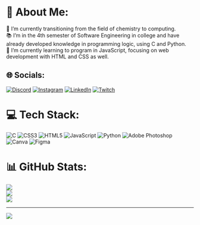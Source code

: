 # 💫 About Me:
🔭 I’m currently transitioning from the field of chemistry to computing.<br>📚 I’m in the 4th semester of Software Engineering in college and have already developed knowledge in programming logic, using C and Python.<br>🌱 I’m currently learning to program in JavaScript, focusing on web development with HTML and CSS as well.


## 🌐 Socials:
[![Discord](https://img.shields.io/badge/Discord-%237289DA.svg?logo=discord&logoColor=white)](https://discord.gg/gabecust) [![Instagram](https://img.shields.io/badge/Instagram-%23E4405F.svg?logo=Instagram&logoColor=white)](https://instagram.com/gabecust) [![LinkedIn](https://img.shields.io/badge/LinkedIn-%230077B5.svg?logo=linkedin&logoColor=white)](https://linkedin.com/in/gabrieldscustodio) [![Twitch](https://img.shields.io/badge/Twitch-%239146FF.svg?logo=Twitch&logoColor=white)](https://twitch.tv/gabecust) 

# 💻 Tech Stack:
![C](https://img.shields.io/badge/c-%2300599C.svg?style=for-the-badge&logo=c&logoColor=white) ![CSS3](https://img.shields.io/badge/css3-%231572B6.svg?style=for-the-badge&logo=css3&logoColor=white) ![HTML5](https://img.shields.io/badge/html5-%23E34F26.svg?style=for-the-badge&logo=html5&logoColor=white) ![JavaScript](https://img.shields.io/badge/javascript-%23323330.svg?style=for-the-badge&logo=javascript&logoColor=%23F7DF1E) ![Python](https://img.shields.io/badge/python-3670A0?style=for-the-badge&logo=python&logoColor=ffdd54) ![Adobe Photoshop](https://img.shields.io/badge/adobe%20photoshop-%2331A8FF.svg?style=for-the-badge&logo=adobe%20photoshop&logoColor=white) ![Canva](https://img.shields.io/badge/Canva-%2300C4CC.svg?style=for-the-badge&logo=Canva&logoColor=white) ![Figma](https://img.shields.io/badge/figma-%23F24E1E.svg?style=for-the-badge&logo=figma&logoColor=white)
# 📊 GitHub Stats:
![](https://github-readme-stats.vercel.app/api?username=gabecust&theme=dark&hide_border=false&include_all_commits=false&count_private=false)<br/>
![](https://github-readme-streak-stats.herokuapp.com/?user=gabecust&theme=dark&hide_border=false)<br/>
![](https://github-readme-stats.vercel.app/api/top-langs/?username=gabecust&theme=dark&hide_border=false&include_all_commits=false&count_private=false&layout=compact)

---
[![](https://visitcount.itsvg.in/api?id=gabecust&icon=0&color=3)](https://visitcount.itsvg.in)
